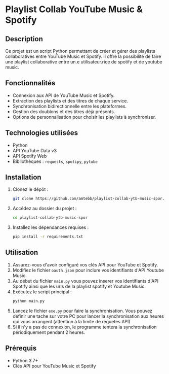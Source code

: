 # Playlist Collab YouTube Music & Spotify

## Description
Ce projet est un script Python permettant de créer et gérer des playlists collaboratives entre YouTube Music et Spotify. Il offre la possibilité de faire une playlist collaborative entre un.e utilisateur.rice de spotify et de youtube music.

## Fonctionnalités
- Connexion aux API de YouTube Music et Spotify.
- Extraction des playlists et des titres de chaque service.
- Synchronisation bidirectionnelle entre les plateformes.
- Gestion des doublons et des titres déjà présents.
- Options de personnalisation pour choisir les playlists à synchroniser.

## Technologies utilisées
- Python
- API YouTube Data v3
- API Spotify Web
- Bibliothèques : `requests`, `spotipy`, `pytube`

## Installation
1. Clonez le dépôt :
   ```bash
   git clone https://github.com/amtebb/playlist-collab-ytb-music-spor.git
   ```
2. Accédez au dossier du projet :
   ```bash
   cd playlist-collab-ytb-music-spor
   ```
3. Installez les dépendances requises :
   ```bash
   pip install -r requirements.txt
   ```

## Utilisation
1. Assurez-vous d'avoir configuré vos clés API pour YouTube et Spotify.
2. Modifiez le fichier `oauth.json` pour inclure vos identifiants d'API Youtube Music.
3. Au début du fichier `main.py` vous pouvez inserer vos identifiants d'API Spotify ainsi que les urls de la playlist spotify et Youtube Music. 
4. Exécutez le script principal :
   ```bash
   python main.py
   ```
5. Lancez le fichier `exe.py` pour faire la synchronisation. Vous pouvez définir une tache sur votre PC pour lancer la synchronisation aux heures qui vous arrangent (attention à la limite de requetes API)
6. Si il n'y a pas de connexion, le programme tentera la synchronisation périodiquement pendant 2 heures. 

## Prérequis
- Python 3.7+
- Clés API pour YouTube Music et Spotify


